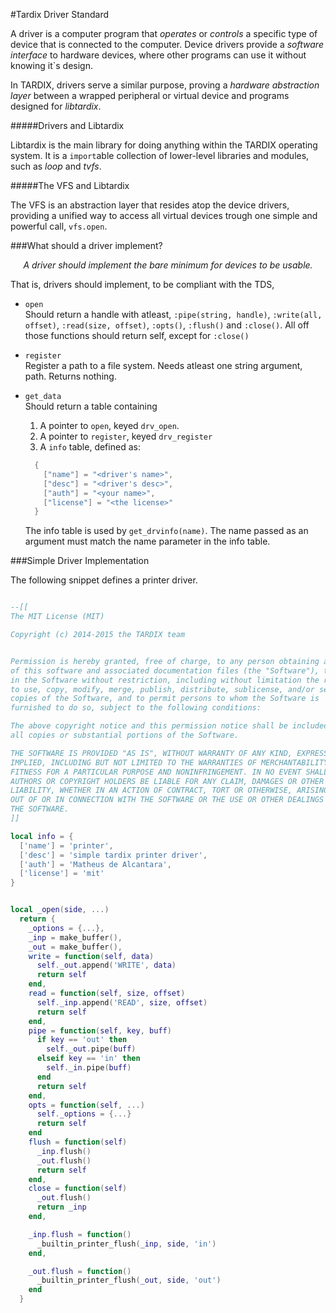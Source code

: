 #Tardix Driver Standard

A driver is a computer program that _operates_ or _controls_ a specific type of device that is connected to the computer. Device drivers provide a _software interface_ to hardware devices, where other programs can use it without knowing it`s design.

In TARDIX, drivers serve a similar purpose, proving a _hardware abstraction layer_ between a wrapped peripheral or virtual device and programs designed for _libtardix_.


#####Drivers and Libtardix

Libtardix is the main library for doing anything within the TARDIX operating system. It is a `import`able collection of lower-level libraries and modules, such as _loop_ and _tvfs_.

#####The VFS and Libtardix

The VFS is an abstraction layer that resides atop the device drivers, providing a unified way to access all virtual devices trough one simple and powerful call, `vfs.open`.

###What should a driver implement?

<p align="center">
  <i>
    A driver should implement the bare minimum for devices to be usable.
  </i>
</p>

That is, drivers should implement, to be compliant with the TDS,

  - `open` </br>
    Should return a handle with atleast, `:pipe(string, handle)`, `:write(all, offset)`, `:read(size, offset)`, `:opts()`, `:flush()` and `:close()`.
    All off those functions should return self, except for `:close()`
  - `register` </br>
    Register a path to a file system.
    Needs atleast one string argument, path.
    Returns nothing.

  - `get_data` </br>
    Should return a table containing
    1. A pointer to `open`, keyed `drv_open`.
    2. A pointer to `register`, keyed
    `drv_register`
    3. A `info` table, defined as:
    ```lua
      {
        ["name"] = "<driver's name>",
        ["desc"] = "<driver's desc>",
        ["auth"] = "<your name>",
        ["license"] = "<the license>"
      }
    ```

    The info table is used by `get_drvinfo(name)`. The name passed as an argument must match the name parameter in the info table.

###Simple Driver Implementation

The following snippet defines a printer driver.

```lua

--[[
The MIT License (MIT)

Copyright (c) 2014-2015 the TARDIX team


Permission is hereby granted, free of charge, to any person obtaining a copy
of this software and associated documentation files (the "Software"), to deal
in the Software without restriction, including without limitation the rights
to use, copy, modify, merge, publish, distribute, sublicense, and/or sell
copies of the Software, and to permit persons to whom the Software is
furnished to do so, subject to the following conditions:

The above copyright notice and this permission notice shall be included in
all copies or substantial portions of the Software.

THE SOFTWARE IS PROVIDED "AS IS", WITHOUT WARRANTY OF ANY KIND, EXPRESS OR
IMPLIED, INCLUDING BUT NOT LIMITED TO THE WARRANTIES OF MERCHANTABILITY,
FITNESS FOR A PARTICULAR PURPOSE AND NONINFRINGEMENT. IN NO EVENT SHALL THE
AUTHORS OR COPYRIGHT HOLDERS BE LIABLE FOR ANY CLAIM, DAMAGES OR OTHER
LIABILITY, WHETHER IN AN ACTION OF CONTRACT, TORT OR OTHERWISE, ARISING FROM,
OUT OF OR IN CONNECTION WITH THE SOFTWARE OR THE USE OR OTHER DEALINGS IN
THE SOFTWARE.
]]

local info = {
  ['name'] = 'printer',
  ['desc'] = 'simple tardix printer driver',
  ['auth'] = 'Matheus de Alcantara',
  ['license'] = 'mit'
}


local _open(side, ...)
  return {
    _options = {...},
    _inp = make_buffer(),
    _out = make_buffer(),
    write = function(self, data)
      self._out.append('WRITE', data)
      return self
    end,
    read = function(self, size, offset)
      self._inp.append('READ', size, offset)
      return self
    end,
    pipe = function(self, key, buff)
      if key == 'out' then
        self._out.pipe(buff)
      elseif key == 'in' then
        self._in.pipe(buff)
      end
      return self
    end,
    opts = function(self, ...)
      self._options = {...}
      return self
    end
    flush = function(self)
      _inp.flush()
      _out.flush()
      return self
    end,
    close = function(self)
      _out.flush()
      return _inp
    end,

    _inp.flush = function()
      _builtin_printer_flush(_inp, side, 'in')
    end,

    _out.flush = function()
      _builtin_printer_flush(_out, side, 'out')
    end
  }

```
